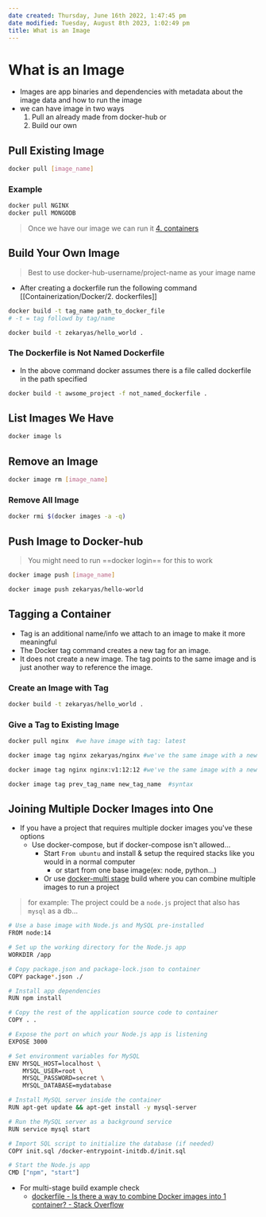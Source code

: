 ```yaml
---
date created: Thursday, June 16th 2022, 1:47:45 pm
date modified: Tuesday, August 8th 2023, 1:02:49 pm
title: What is an Image
---
```


# What is an Image

- Images are app binaries and dependencies with metadata about the image data and how to run the image
- we can have image in two ways
	1. Pull an already made from docker-hub or
	2. Build our own

## Pull Existing Image

```bash
docker pull [image_name]
```

### Example

```bash
docker pull NGINX
docker pull MONGODB
```

> Once we have our image we can run it [4. containers](Containerization/Docker/4.%20containers.md)

## Build Your Own Image

> Best to use docker-hub-username/project-name as your image name
- After creating a dockerfile run the following command [[Containerization/Docker/2. dockerfiles]]

```bash
docker build -t tag_name path_to_docker_file
# -t = tag followd by tag/name
```

```bash
docker build -t zekaryas/hello_world .
```

### The Dockerfile is Not Named Dockerfile

- In the above command docker assumes there is a file called dockerfile in the path specified

```bash
docker build -t awsome_project -f not_named_dockerfile .
```

## List Images We Have

```bash
docker image ls
```

## Remove an Image

```bash
docker image rm [image_name]
```

### Remove All Image

```bash
docker rmi $(docker images -a -q)
```

## Push Image to Docker-hub

> You might need to run ==docker login== for this to work

```bash
docker image push [image_name]
```

```bash
docker image push zekaryas/hello-world
```

## Tagging a Container

- Tag is an additional name/info we attach to an image to make it more meaningful
- The Docker tag command creates a new tag for an image.
- It does not create a new image. The tag points to the same image and is just another way to reference the image.

### Create an Image with Tag

```bash
docker build -t zekaryas/hello_world .
```

### Give a Tag to Existing Image

```bash
docker pull nginx  #we have image with tag: latest

docker image tag nginx zekaryas/nginx #we've the same image with a new tag name zekaryas/nginx

docker image tag nginx nginx:v1:12:12 #we've the same image with a new tag name nginx:v1:12:12

docker image tag prev_tag_name new_tag_name  #syntax

```

## Joining Multiple Docker Images into One

- If you have a project that requires multiple docker images you've these options
	- Use docker-compose, but if docker-compose isn't allowed…
		- Start `From ubuntu` and install & setup the required stacks like you would in a normal computer
			- or start from one base image(ex: node, python…)
		- Or use [docker-multi stage](https://docs.docker.com/develop/develop-images/multistage-build/) build where you can combine multiple images to run a project

> for example: The project could be a `node.js` project that also has `mysql` as a db…

```sh
# Use a base image with Node.js and MySQL pre-installed
FROM node:14

# Set up the working directory for the Node.js app
WORKDIR /app

# Copy package.json and package-lock.json to container
COPY package*.json ./

# Install app dependencies
RUN npm install

# Copy the rest of the application source code to container
COPY . .

# Expose the port on which your Node.js app is listening
EXPOSE 3000

# Set environment variables for MySQL
ENV MYSQL_HOST=localhost \
    MYSQL_USER=root \
    MYSQL_PASSWORD=secret \
    MYSQL_DATABASE=mydatabase

# Install MySQL server inside the container
RUN apt-get update && apt-get install -y mysql-server

# Run the MySQL server as a background service
RUN service mysql start

# Import SQL script to initialize the database (if needed)
COPY init.sql /docker-entrypoint-initdb.d/init.sql

# Start the Node.js app
CMD ["npm", "start"]
```

- For multi-stage build example check
	- [dockerfile - Is there a way to combine Docker images into 1 container? - Stack Overflow](https://stackoverflow.com/questions/39626579/is-there-a-way-to-combine-docker-images-into-1-container)
